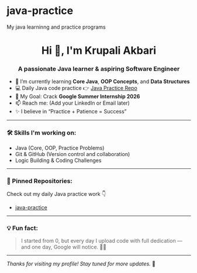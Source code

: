 # java-practice
My java learninng and practice programs

<h1 align="center">Hi 👋, I'm Krupali Akbari</h1>
<h3 align="center">A passionate Java learner & aspiring Software Engineer</h3>

- 🌱 I’m currently learning **Core Java**, **OOP Concepts**, and **Data Structures**
- 💻 Daily Java code practice 👉 [Java Practice Repo](https://github.com/krupali-akbari/java-practice)
- 🎯 My Goal: Crack **Google Summer Internship 2026**
- 📫 Reach me: (Add your LinkedIn or Email later)
- ✨ I believe in “Practice + Patience = Success”

---

### 🛠️ Skills I'm working on:
- Java (Core, OOP, Practice Problems)
- Git & GitHub (Version control and collaboration)
- Logic Building & Coding Challenges

---

### 📂 Pinned Repositories:
Check out my daily Java practice work 👇

- [java-practice](https://github.com/krupali-akbari/java-practice)

---

### 💡 Fun fact:
> I started from 0, but every day I upload code with full dedication — and one day, Google will notice. 💪🚀

---

*Thanks for visiting my profile! Stay tuned for more updates.* 🙌

